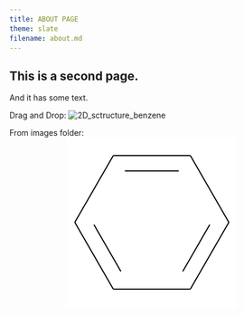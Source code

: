 ```yaml
---
title: ABOUT PAGE
theme: slate
filename: about.md
--- 
```


## This is a second page.

And it has some text.

Drag and Drop:
![2D_sctructure_benzene](https://user-images.githubusercontent.com/84757402/185015515-25b0f47e-aea2-4d70-8984-b9d40714696c.png)

From images folder:
<img src="/images/2D_sctructure_benzene.png" style="display: block; margin: auto;" />
